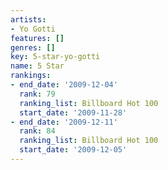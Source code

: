 ```yaml
---
artists:
- Yo Gotti
features: []
genres: []
key: 5-star-yo-gotti
name: 5 Star
rankings:
- end_date: '2009-12-04'
  rank: 79
  ranking_list: Billboard Hot 100
  start_date: '2009-11-28'
- end_date: '2009-12-11'
  rank: 84
  ranking_list: Billboard Hot 100
  start_date: '2009-12-05'
---
```


